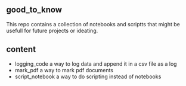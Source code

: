 ## good_to_know
This repo contains a collection of notebooks and scriptts that might be usefull for future projects or ideating.

## content
* logging_code a way to log data and append it in a csv file as a log
* mark_pdf a way to mark pdf documents
* script_notebook a way to do scripting instead of notebooks

